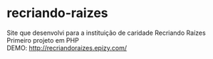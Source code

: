 # recriando-raizes
Site que desenvolvi para a instituição de caridade Recriando Raízes
Primeiro projeto em PHP<br>
DEMO: http://recriandoraizes.epizy.com/
